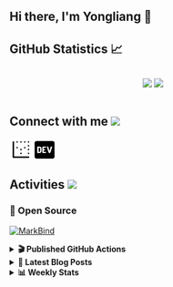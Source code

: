 ## Hi there, I'm Yongliang 👋 

## GitHub Statistics :chart_with_upwards_trend:
<div align="center">
<div style="display: flex; align-items: center; justify-content: center;">

[![](https://github-readme-stats.vercel.app/api?username=tlylt&show_icons=true&theme=tokyonight&hide_border=true&locale=en)](https://github.com/tlylt)
[![](https://github-readme-streak-stats.herokuapp.com/?user=tlylt&theme=tokyonight&hide_border=true)](https://github.com/tlylt)
</div>
</div>

## Connect with me <img src="https://media.giphy.com/media/2wh5K5yE3ulp3xgYcG/giphy-downsized.gif" width="30">

<a href="https://www.yongliangliu.com/" target="_blank"><img align="center" src="static/site-icon.png" alt="yongliangliu.com" height="40" width="40" /></a>
<a href="https://dev.to/tlylt" target="_blank"><img align="center" src="static/dev-badge.svg" alt="dev.to/tlylt" height="35" width="35" /></a>

## Activities <img src="https://media.giphy.com/media/WUlplcMpOCEmTGBtBW/giphy.gif" width="30">

### 🔭 Open Source

[![MarkBind](https://github-readme-stats.vercel.app/api/pin/?username=markbind&repo=markbind)](https://github.com/MarkBind/markbind)

<details>
<summary> <b>🎬 Published GitHub Actions </b> </summary>

[![install-graphviz](https://github-readme-stats.vercel.app/api/pin/?username=tlylt&repo=install-graphviz)](https://github.com/tlylt/install-graphviz)

[![reposense-action](https://github-readme-stats.vercel.app/api/pin/?username=tlylt&repo=reposense-action)](https://github.com/tlylt/reposense-action)

[![markbin-action](https://github-readme-stats.vercel.app/api/pin/?username=markbind&repo=markbind-action)](https://github.com/MarkBind/markbind-action)

</details>

<details>
<summary> <b>📕 Latest Blog Posts</b> </summary>

<!-- BLOG-POST-LIST:START -->
- [Open Source Software &lpar;OSS&rpar; Developer Journey](https://www.yongliangliu.com/blog/oss-dev-logs/)
- [Crossing abstraction barrier between parent and child class](https://www.yongliangliu.com/blog/cross-abstraction-barrier-between-parent-child/)
- [Intermediate GitHub CI Workflow Walk Through](https://www.yongliangliu.com/blog/intermediate-github-ci-workflow-walk-through/)
- [RooFind](https://www.yongliangliu.com/blog/roofind/)
- [Prove that the problem of determining whether a graph is connected is evasive](https://www.yongliangliu.com/blog/prove-graph-check-connected-evasive/)
<!-- BLOG-POST-LIST:END -->

</details>

<details>
<summary> <b>📊 Weekly Stats</b> </summary>

<!--START_SECTION:waka-->
![Code Time](http://img.shields.io/badge/Code%20Time-453%20hrs%2053%20mins-blue)

**🐱 My GitHub Data** 

> 🏆 3,659 Contributions in the Year 2022
 > 
> 📦 297.1 kB Used in GitHub's Storage 
 > 
> 🚫 Not Opted to Hire
 > 
> 📜 120 Public Repositories 
 > 
> 🔑 19 Private Repositories  
 > 
**I'm an Early 🐤** 

```text
🌞 Morning    417 commits    ███████░░░░░░░░░░░░░░░░░░   27.97% 
🌆 Daytime    394 commits    ██████░░░░░░░░░░░░░░░░░░░   26.43% 
🌃 Evening    556 commits    █████████░░░░░░░░░░░░░░░░   37.29% 
🌙 Night      124 commits    ██░░░░░░░░░░░░░░░░░░░░░░░   8.32%

```
📅 **I'm Most Productive on Friday** 

```text
Monday       219 commits    ███░░░░░░░░░░░░░░░░░░░░░░   14.69% 
Tuesday      145 commits    ██░░░░░░░░░░░░░░░░░░░░░░░   9.73% 
Wednesday    220 commits    ███░░░░░░░░░░░░░░░░░░░░░░   14.76% 
Thursday     208 commits    ███░░░░░░░░░░░░░░░░░░░░░░   13.95% 
Friday       288 commits    ████░░░░░░░░░░░░░░░░░░░░░   19.32% 
Saturday     209 commits    ███░░░░░░░░░░░░░░░░░░░░░░   14.02% 
Sunday       202 commits    ███░░░░░░░░░░░░░░░░░░░░░░   13.55%

```


📊 **This Week I Spent My Time On** 

```text
⌚︎ Time Zone: Asia/Singapore

💬 Programming Languages: 
Markdown                 1 hr 22 mins        █████████░░░░░░░░░░░░░░░░   38.61% 
JavaScript               31 mins             ███░░░░░░░░░░░░░░░░░░░░░░   14.75% 
JSON                     28 mins             ███░░░░░░░░░░░░░░░░░░░░░░   13.44% 
YAML                     28 mins             ███░░░░░░░░░░░░░░░░░░░░░░   13.21% 
Docker                   20 mins             ██░░░░░░░░░░░░░░░░░░░░░░░   9.68%

```


 Last Updated on 24/08/2022 00:45:00 UTC
<!--END_SECTION:waka-->

</details>
